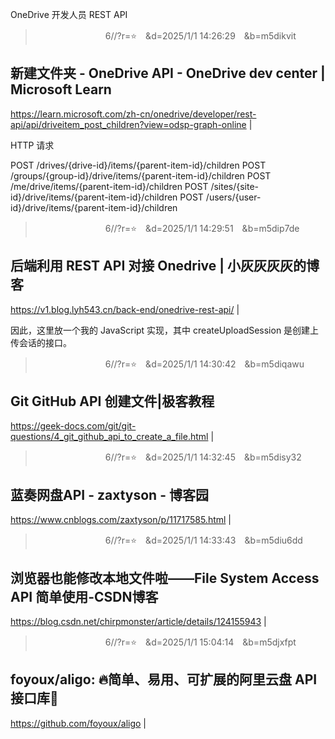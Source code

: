 OneDrive 开发人员  REST API
>　　　　　　　　6//?r=⭐　&d=2025/1/1 14:26:29　&b=m5dikvit
## 新建文件夹 - OneDrive API - OneDrive dev center | Microsoft Learn
https://learn.microsoft.com/zh-cn/onedrive/developer/rest-api/api/driveitem_post_children?view=odsp-graph-online
|

HTTP 请求

POST /drives/{drive-id}/items/{parent-item-id}/children
POST /groups/{group-id}/drive/items/{parent-item-id}/children
POST /me/drive/items/{parent-item-id}/children
POST /sites/{site-id}/drive/items/{parent-item-id}/children
POST /users/{user-id}/drive/items/{parent-item-id}/children

>　　　　　　　　6//?r=⭐　&d=2025/1/1 14:29:51　&b=m5dip7de
## 后端利用 REST API 对接 Onedrive | 小灰灰灰灰的博客
https://v1.blog.lyh543.cn/back-end/onedrive-rest-api/
|

因此，这里放一个我的 JavaScript 实现，其中 createUploadSession 是创建上传会话的接口。

>　　　　　　　　6//?r=⭐　&d=2025/1/1 14:30:42　&b=m5diqawu
## Git GitHub API 创建文件|极客教程
https://geek-docs.com/git/git-questions/4_git_github_api_to_create_a_file.html
|

>　　　　　　　　6//?r=⭐　&d=2025/1/1 14:32:45　&b=m5disy32
## 蓝奏网盘API - zaxtyson - 博客园
https://www.cnblogs.com/zaxtyson/p/11717585.html
|

>　　　　　　　　6//?r=⭐　&d=2025/1/1 14:33:43　&b=m5diu6dd
## 浏览器也能修改本地文件啦——File System Access API 简单使用-CSDN博客
https://blog.csdn.net/chirpmonster/article/details/124155943
|

>　　　　　　　　6//?r=⭐　&d=2025/1/1 15:04:14　&b=m5djxfpt
## foyoux/aligo: 🔥简单、易用、可扩展的阿里云盘 API 接口库🚀
https://github.com/foyoux/aligo
|
